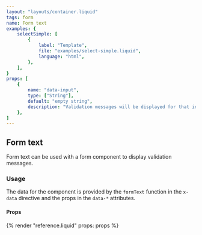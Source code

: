 ```yaml
---
layout: "layouts/container.liquid"
tags: form
name: Form text
examples: {
    selectSimple: [
        {
            label: "Template",
            file: "examples/select-simple.liquid",
            language: "html",
        },
    ],
}
props: [
    {
        name: "data-input",
        type: ["String"],
        default: "empty string",
        description: "Validation messages will be displayed for that input.",
    },
]
---
```

## Form text

Form text can be used with a form component to display validation messages.

### Usage

The data for the component is provided by the `formText` function in the `x-data` directive and the props in the `data-*` attributes.

#### Props

{% render "reference.liquid" props: props %}
